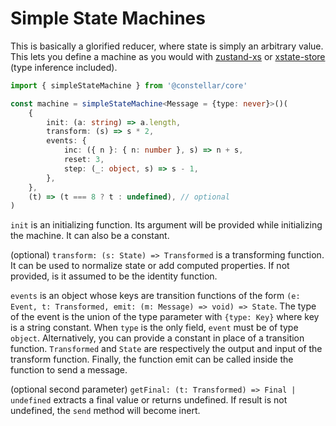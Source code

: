 ---
---

# Simple State Machines

This is basically a glorified reducer, where state is simply an arbitrary value. This lets you define a machine as you would with [zustand-xs](https://github.com/zustandjs/zustand-xs) or [xstate-store](https://stately.ai/docs/xstate-store) (type inference included).

```typescript
import { simpleStateMachine } from '@constellar/core'

const machine = simpleStateMachine<Message = {type: never}>()(
	{
		init: (a: string) => a.length,
		transform: (s) => s * 2,
		events: {
			inc: ({ n }: { n: number }, s) => n + s,
			reset: 3,
			step: (_: object, s) => s - 1,
		},
	},
	(t) => (t === 8 ? t : undefined), // optional
)
```

`init` is an initializing function. Its argument will be provided while initializing the machine. It can also be a constant.

(optional) `transform: (s: State) => Transformed` is a transforming function. It can be used to normalize state or add computed properties. If not provided, is it assumed to be the identity function.

`events` is an object whose keys are transition functions of the form `(e: Event, t: Transformed, emit: (m: Message) => void) => State`. The type of the event is the union of the type parameter with `{type: Key}` where key is a string constant. When `type` is the only field, `event` must be of type `object`. Alternatively, you can provide a constant in place of a transition function. `Transformed` and `State` are respectively the output and input of the transform function. Finally, the function emit can be called inside the function to send a message.

(optional second parameter) `getFinal: (t: Transformed) => Final | undefined` extracts a final value or returns undefined. If result is not undefined, the `send` method will become inert.
